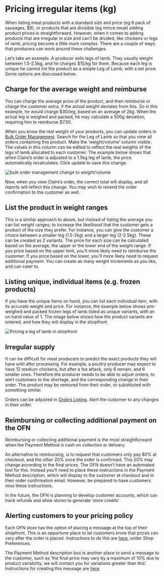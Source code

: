# Pricing irregular items \(kg\)

When listing meat products with a standard size and price \(eg 6 pack of sausages, $9\), or products that are divisible \(eg mince meat\) adding product prices is straightforward. However, when it comes to adding products that are irregular in size and can’t be divided, like chickens or legs of lamb, pricing become a little more complex. There are a couple of ways that producers can work around these challenges.

Let’s take an example. A producer sells legs of lamb. They usually weight between 1.5-2.5kg, and he charges $15/kg for them. Because each leg is unique he cannot list the product as a simple Leg of Lamb, with a set price. Some options are discussed below.

## Charge for the average weight and reimburse

You can charge the average price of the product, and then reimburse or charge the customer extra, if the actual weight deviates from this. So in this example, he would charge $30/leg, based on an average of 2kg. When the actual leg is weighed and packed, he may calculate a 500g deviation, requiring him to reimburse $7.50.

When you know the real weight of your products, you can update orders in [Bulk Order Management](../orders/). Search for the Leg of Lamb so that you view all orders containing this product. Make the ‘weight/volume’ column visible. The values in this column can be edited to reflect the real weights of the legs of lamb allocated to each customer. The example below shows that when Claire’s order is adjusted to a 1.5kg leg of lamb, the price automatically recalculates. Click update to save this change.

![bulk order management change to weight/volume](https://openfoodnetwork.org/wp-content/uploads/2015/05/Change-to-order-weightvolume.png)

Now, when you view Claire’s order, the correct total will display, and all reports will reflect this change. You may wish to resend the order confirmation to the customer as well.

## List the product in weight ranges

This is a similar approach to above, but instead of listing the average you can list weight ranges, to increase the likelihood that the customer gets a product of the size they prefer. For instance, you can give the customer a choice between a smaller leg \(1.5-2kg\) and a larger leg \(2-2.5kg\). These can be created as 2 variants. The price for each size can be calculated based on the average, the upper or the lower end of the weight range. If you price based on the upper limit, you’ll more likely need to reimburse the customer. If you price based on the lower, you’ll more likely need to request additional payment. You can create as many weight increments as you like, and can cater to.

## Listing unique, individual items \(e.g. frozen products\)

If you have the unique items on hand, you can list each individual item, with its accurate weight and price. For instance, the example below shows pre-weighed and packed frozen legs of lamb listed as unique variants, with an on hand value of 1. The image below shows how the product variants are entered, and how they will display in the shopfront.

![Pricing a leg of lamb in shopfront](https://openfoodnetwork.org/wp-content/uploads/2015/05/Leg-of-lamb-example.png)

## Irregular supply

It can be difficult for meat producers to predict the exact products they will have until after processing. For example, a poultry producer may expect to have 12 medium chickens, but after a fox attack, only 6 remain, and 6 smaller ones. Therefore the producer needs to be able to adjust orders, to alert customers to the shortage, and the corresponding change in their order. The product may be removed from their order, or substituted with something similar.

Orders can be adjusted in [Orders Listing](../orders/). Alert the customer to any changes in their order.

## Reimbursing or collecting additional payment on the OFN

Reimbursing or collecting additional payment is the most straightforward when the Payment Method is cash on collection or delivery.

An alternative to reimbursing, is to request that customers only pay 80% at checkout, and the other 20% once the order is confirmed. This 20% may change according to the final prices. The OFN doesn’t have an automated tool for this. Instead you’ll need to place these instructions in the Payment Method description, which will display to the customer at checkout and in their order confirmation email. However, be prepared to have customers miss these instructions.

In the future, the OFN is planning to develop customer accounts, which can track refunds and allow stores to generate ‘store credits’

## Alerting customers to your pricing policy

Each OFN store has the option of placing a message at the top of their shopfront. This is an opportune place to let customers know that prices can vary after the order is placed. Instructions to do this are [here](../your-profile/), under Shop Preferences.

The Payment Method description box is another place to send a message to the customer, such as ‘the final price may vary by a maximum of 10% due to product variability, we will contact you for variations greater than this’. Instructions for creating this message are [here](../../basic-features/payment-methods.md).

